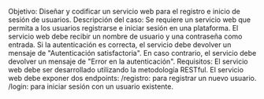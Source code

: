 Objetivo: Diseñar y codificar un servicio web para el registro e inicio de sesión de usuarios.
Descripción del caso:
Se requiere un servicio web que permita a los usuarios registrarse e iniciar sesión en una plataforma. El servicio web debe recibir un nombre de usuario y una contraseña como entrada. Si la autenticación es correcta, el servicio debe devolver un mensaje de "Autenticación satisfactoria". En caso contrario, el servicio debe devolver un mensaje de "Error en la autenticación".
Requisitos:
El servicio web debe ser desarrollado utilizando la metodología RESTful.
El servicio web debe exponer dos endpoints:
/registro: para registrar un nuevo usuario.
/login: para iniciar sesión con un usuario existente.

